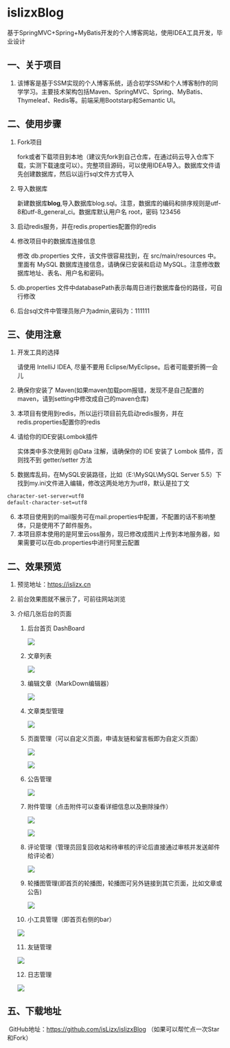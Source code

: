 # islizxBlog
基于SpringMVC+Spring+MyBatis开发的个人博客网站，使用IDEA工具开发，毕业设计
## 一、关于项目

1. 该博客是基于SSM实现的个人博客系统，适合初学SSM和个人博客制作的同学学习。主要技术架构包括Maven、SpringMVC、Spring、MyBatis、Thymeleaf、Redis等。前端采用Bootstarp和Semantic UI。

## 二、使用步骤

1. Fork项目

   fork或者下载项目到本地（建议先fork到自己仓库，在通过码云导入仓库下载，实测下载速度可以）。完整项目源码，可以使用IDEA导入。数据库文件请先创建数据库，然后以运行sql文件方式导入

2. 导入数据库

   新建数据库**blog**,导入数据库blog.sql。注意，数据库的编码和排序规则是utf-8和utf-8_general_ci。数据库默认用户名 root，密码 123456

3. 启动redis服务，并在redis.properties配置你的redis

4. 修改项目中的数据库连接信息

   修改 db.properties 文件，该文件很容易找到，在 src/main/resources 中。里面有 MySQL 数据库连接信息，请确保已安装和启动 MySQL。注意修改数据库地址、表名、用户名和密码。

5. db.properties 文件中databasePath表示每周日进行数据库备份的路径，可自行修改
6. 后台sql文件中管理员账户为admin,密码为：111111

## 三、使用注意

1. 开发工具的选择

   请使用 IntelliJ IDEA, 尽量不要用 Eclipse/MyEclipse。后者可能要折腾一会儿

2. 确保你安装了 Maven(如果maven加载pom报错，发现不是自己配置的maven，请到setting中修改成自己的maven仓库)

3. 本项目有使用到redis，所以运行项目前先启动redis服务，并在redis.properties配置你的redis

4. 请给你的IDE安装Lombok插件

   实体类中多次使用到 @Data 注解，请确保你的 IDE 安装了 Lombok 插件，否则找不到 getter/setter 方法

5. 数据库乱码，在MySQL安装路径，比如（E:\MySQL\MySQL Server 5.5）下找到my.ini文件进入编辑，修改这两处地方为utf8，默认是拉丁文

```xml
character-set-server=utf8
default-character-set=utf8
```

6. 本项目使用到的mail服务可在mail.properties中配置，不配置的话不影响整体，只是使用不了邮件服务。
7. 本项目原本使用的是阿里云oss服务，现已修改成图片上传到本地服务器，如果需要可以在db.properties中进行阿里云配置

## 二、效果预览

1. 预览地址：https://islizx.cn

2. 前台效果图就不展示了，可前往网站浏览

3. 介绍几张后台的页面

   1. 后台首页 DashBoard

      ![](https://islizx.oss-cn-hangzhou.aliyuncs.com/images/2020/5/20200508_152653_627.png)

   2. 文章列表

      ![](https://islizx.oss-cn-hangzhou.aliyuncs.com/images/2020/5/20200508_153043_486.png)

   3. 编辑文章（MarkDown编辑器）

      ![](https://islizx.oss-cn-hangzhou.aliyuncs.com/images/2020/5/20200508_153149_326.png)

   4. 文章类型管理

      ![](https://islizx.oss-cn-hangzhou.aliyuncs.com/images/2020/5/20200508_153226_333.png)

   5. 页面管理（可以自定义页面，申请友链和留言板即为自定义页面）

      ![](https://islizx.oss-cn-hangzhou.aliyuncs.com/images/2020/5/20200508_153303_554.png)

      ![](https://islizx.oss-cn-hangzhou.aliyuncs.com/images/2020/5/20200508_153303_580.png)

   6. 公告管理

      ![](https://islizx.oss-cn-hangzhou.aliyuncs.com/images/2020/5/20200508_153345_67.png)

   7. 附件管理（点击附件可以查看详细信息以及删除操作）
   
      ![](https://islizx.oss-cn-hangzhou.aliyuncs.com/images/2020/5/20200508_153429_108.png)
   
      ![](https://islizx.oss-cn-hangzhou.aliyuncs.com/images/2020/5/20200508_153517_792.png)
   
   8. 评论管理（管理员回复回收站和待审核的评论后直接通过审核并发送邮件给评论者）
   
      ![](https://islizx.oss-cn-hangzhou.aliyuncs.com/images/2020/5/20200508_153604_8.png)
   
   9. 轮播图管理(即首页的轮播图，轮播图可另外链接到其它页面，比如文章或公告)
   
      ![](https://islizx.oss-cn-hangzhou.aliyuncs.com/images/2020/5/20200508_153633_214.png)
   
   10. 小工具管理（即首页右侧的bar）
   
      ![](https://islizx.oss-cn-hangzhou.aliyuncs.com/images/2020/5/20200508_153656_373.png)
   
   11. 友链管理
   
      ![](https://islizx.oss-cn-hangzhou.aliyuncs.com/images/2020/5/20200508_153720_571.png)
   
   12. 日志管理
   
      ![](
https://islizx.oss-cn-hangzhou.aliyuncs.com/images/2020/5/20200508_153744_66.png)

## 五、下载地址

​	GitHub地址：https://github.com/isLizx/islizxBlog  （如果可以帮忙点一次Star和Fork）
